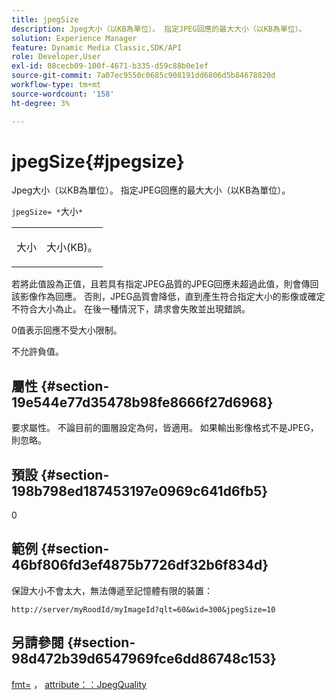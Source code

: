 ```yaml
---
title: jpegSize
description: Jpeg大小（以KB為單位）。 指定JPEG回應的最大大小（以KB為單位）。
solution: Experience Manager
feature: Dynamic Media Classic,SDK/API
role: Developer,User
exl-id: 08cecb09-100f-4671-b335-d59c88b0e1ef
source-git-commit: 7a07ec9550c0685c908191dd6806d5b84678820d
workflow-type: tm+mt
source-wordcount: '158'
ht-degree: 3%

---
```


# jpegSize{#jpegsize}

Jpeg大小（以KB為單位）。 指定JPEG回應的最大大小（以KB為單位）。

`jpegSize= *`大小`*`

<table id="simpletable_EC2A8D8B65854B45B9CB184DA1069355"> 
 <tr class="strow"> 
  <td class="stentry"> <p><span class="codeph"> <span class="varname">大小</span></span> </p> </td> 
  <td class="stentry"> <p>大小(KB)。 </p></td> 
 </tr> 
</table>

若將此值設為正值，且若具有指定JPEG品質的JPEG回應未超過此值，則會傳回該影像作為回應。 否則，JPEG品質會降低，直到產生符合指定大小的影像或確定不符合大小為止。 在後一種情況下，請求會失敗並出現錯誤。

0值表示回應不受大小限制。

不允許負值。

## 屬性 {#section-19e544e77d35478b98fe8666f27d6968}

要求屬性。 不論目前的圖層設定為何，皆適用。 如果輸出影像格式不是JPEG，則忽略。

## 預設 {#section-198b798ed187453197e0969c641d6fb5}

0

## 範例 {#section-46bf806fd3ef4875b7726df32b6f834d}

保證大小不會太大，無法傳遞至記憶體有限的裝置：

`http://server/myRoodId/myImageId?qlt=60&wid=300&jpegSize=10`

## 另請參閱 {#section-98d472b39d6547969fce6dd86748c153}

[fmt=](../../../../../is-api/http-ref/image-serving-api-ref/c-http-protocol-reference/c-command-reference/r-is-http-fmt.md#reference-cdf10043423b45ba9fe15157fb3ae37a) ， [attribute：：JpegQuality](../../../../../is-api/image-catalog/image-serving-api-ref/c-image-catalog-reference/c-attributes-reference/r-jpegquality.md#reference-4a879e7c46024c8a898a9fd226f9eb09)
